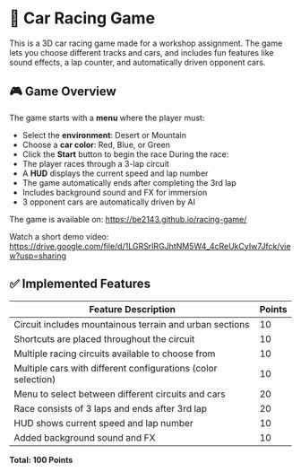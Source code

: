 # 🏁 Car Racing Game
This is a 3D car racing game made for a workshop assignment. The game lets you choose different tracks and cars, and includes fun features like sound effects, a lap counter, and automatically driven opponent cars.
## 🎮 Game Overview
The game starts with a **menu** where the player must:
- Select the **environment**: Desert or Mountain
- Choose a **car color**: Red, Blue, or Green
- Click the **Start** button to begin the race
During the race:
- The player races through a 3-lap circuit
- A **HUD** displays the current speed and lap number
- The game automatically ends after completing the 3rd lap
- Includes background sound and FX for immersion
- 3 opponent cars are automatically driven by AI

The game is available on: https://be2143.github.io/racing-game/

Watch a short demo video: https://drive.google.com/file/d/1LGRSrIRGJhtNM5W4_4cReUkCyIw7Jfck/view?usp=sharing

## ✅ Implemented Features

| Feature Description                                                                  | Points |
|--------------------------------------------------------------------------------------|--------|
| Circuit includes mountainous terrain and urban sections                              | 10     |
| Shortcuts are placed throughout the circuit                                          | 10     |
| Multiple racing circuits available to choose from                                    | 10     |
| Multiple cars with different configurations (color selection)                        | 10     |
| Menu to select between different circuits and cars                                   | 20     |
| Race consists of 3 laps and ends after 3rd lap                                       | 20     |
| HUD shows current speed and lap number                                               | 10     |
| Added background sound and FX                                                        | 10     |

**Total: 100 Points**
